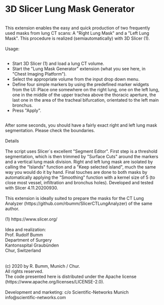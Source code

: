 # 3D Slicer Lung Mask Generator
<br>
This extension enables the easy and quick production of two frequently used masks from lung CT scans: A "Right Lung Mask" and a "Left Lung Mask".
This procedure is realized (semiautomatically) with 3D Slicer (1). 
<br>
<br>
Usage: 
<br>
<br>
<ul>
<li>Start 3D Slicer (1) and load a lung CT volume.</li>
<li>Start the "Lung Mask Generator" extension (what you see here, in "Chest Imaging Platform").</li>
<li>Select the appropriate volume from the input drop down menu. </li>
<li>Define four simple markers by using the predefined marker widgets from the UI:
Place one somewhere on the right lung, one on the left lung, one in the middle of the upper trachea above the thoracic aperture, the last one in the area of the tracheal bifurcation, orientated to the left main bronchus. </li>
<li>Press "Apply". </li>
</ul>
<br>After some seconds, you should have a fairly exact right and left lung mask segmentation. 
Please check the boundaries. 
<br>
<br>
Details
<br>
<br>
The script uses Slicer´s excellent "Segment Editor".
First step is a threshold segmentation, which is then trimmed by "Surface Cuts" around the markers and a vertical lung mask division. 
Right and left lung mask are isolated by calling the "Islands" function and a "Keep selected island", much the same way you would do it by hand. 
Final touches are done to both masks by automatically applying the "Smoothing" function with a kernel size of 5 (to close most vessel, infiltration and bronchus holes). Developed and tested with Slicer 4.11.20200930.
<br>
<br>
This extension is ideally suited to prepare the masks for the CT Lung Analyzer (https://github.com/rbumm/SlicerCTLungAnalyzer) of the same author.   
<br>
<br>
(1) https://www.slicer.org/
<br>
<br>
Idea and realization:<br>
Prof. Rudolf Bumm<br>
Department of Surgery<br>
Kantonsspital Graubünden<br>
Chur, Switzerland<br>
<br>
<br>
(c) 2020 by R. Bumm, Munich / Chur.<br>
All rights reserved. <br>
The code presented here is distributed under the Apache license (https://www.apache.org/licenses/LICENSE-2.0).<br>
<br>
Development and marketing: c/o Scientific-Networks Munich<br>
info@scientific-networks.com<br>

